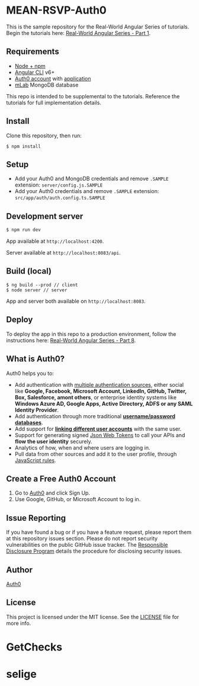 # MEAN-RSVP-Auth0

This is the sample repository for the Real-World Angular Series of tutorials. Begin the tutorials here: [Real-World Angular Series - Part 1](https://auth0.com/blog/real-world-angular-series-part-1).

## Requirements

* [Node + npm](https://nodejs.org/)
* [Angular CLI](https://cli.angular.io/) v6+
* [Auth0 account](https://auth0.com) with [application](https://manage.auth0.com/#/applications)
* [mLab](https://mlab.com) MongoDB database

This repo is intended to be supplemental to the tutorials. Reference the tutorials for full implementation details.

## Install

Clone this repository, then run:

```
$ npm install
```

## Setup

* Add your Auth0 and MongoDB credentials and remove `.SAMPLE` extension: `server/config.js.SAMPLE`
* Add your Auth0 credentials and remove `.SAMPLE` extension: `src/app/auth/auth.config.ts.SAMPLE`

## Development server

```bash
$ npm run dev
```

App available at `http://localhost:4200`.

Server available at `http://localhost:8083/api`.

## Build (local)

```
$ ng build --prod // client
$ node server // server
```

App and server both available on `http://localhost:8083`.

## Deploy

To deploy the app in this repo to a production environment, follow the instructions here: [Real-World Angular Series - Part 8](https://auth0.com/blog/real-world-angular-series-part-8/#deploy).

## What is Auth0?

Auth0 helps you to:

* Add authentication with [multiple authentication sources](https://docs.auth0.com/identityproviders), either social like **Google, Facebook, Microsoft Account, LinkedIn, GitHub, Twitter, Box, Salesforce, amont others**, or enterprise identity systems like **Windows Azure AD, Google Apps, Active Directory, ADFS or any SAML Identity Provider**.
* Add authentication through more traditional **[username/password databases](https://docs.auth0.com/mysql-connection-tutorial)**.
* Add support for **[linking different user accounts](https://docs.auth0.com/link-accounts)** with the same user.
* Support for generating signed [Json Web Tokens](https://docs.auth0.com/jwt) to call your APIs and **flow the user identity** securely.
* Analytics of how, when and where users are logging in.
* Pull data from other sources and add it to the user profile, through [JavaScript rules](https://docs.auth0.com/rules).

## Create a Free Auth0 Account

1. Go to [Auth0](https://auth0.com) and click Sign Up.
2. Use Google, GitHub, or Microsoft Account to log in.

## Issue Reporting

If you have found a bug or if you have a feature request, please report them at this repository issues section. Please do not report security vulnerabilities on the public GitHub issue tracker. The [Responsible Disclosure Program](https://auth0.com/whitehat) details the procedure for disclosing security issues.

## Author

[Auth0](auth0.com)

## License

This project is licensed under the MIT license. See the [LICENSE](LICENSE) file for more info.
# GetChecks
# selige
